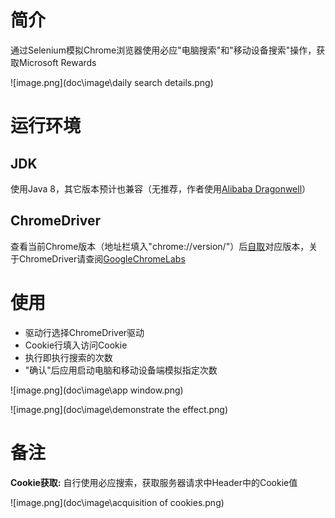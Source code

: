# 简介
通过Selenium模拟Chrome浏览器使用必应"电脑搜索"和"移动设备搜索"操作，获取Microsoft Rewards

![image.png](doc\image\daily search details.png)
# 运行环境
## JDK
使用Java 8，其它版本预计也兼容（无推荐，作者使用[Alibaba Dragonwell](https://dragonwell-jdk.io/#/index)）
## ChromeDriver
查看当前Chrome版本（地址栏填入"chrome://version/"）后[自取](https://googlechromelabs.github.io/chrome-for-testing/last-known-good-versions-with-downloads.json)对应版本，关于ChromeDriver请查阅[GoogleChromeLabs](https://github.com/GoogleChromeLabs/chrome-for-testing)
# 使用
- 驱动行选择ChromeDriver驱动
- Cookie行填入访问Cookie
- 执行即执行搜索的次数
- "确认"后应用启动电脑和移动设备端模拟指定次数

![image.png](doc\image\app window.png)

![image.png](doc\image\demonstrate the effect.png)

# 备注
**Cookie获取:** 自行使用必应搜索，获取服务器请求中Header中的Cookie值

![image.png](doc\image\acquisition of cookies.png)